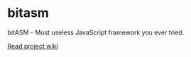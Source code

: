 # bitasm
bitASM - Most useless JavaScript framework you ever tried.

[Read project wiki](https://github.com/aturbidflow/bitasm/wiki)
